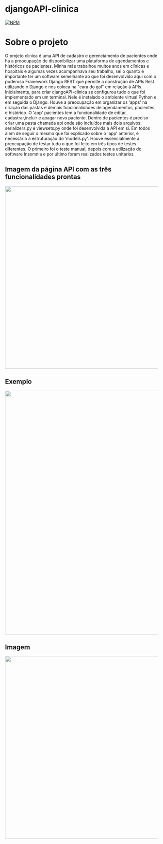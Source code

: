 # djangoAPI-clinica
[![NPM](https://img.shields.io/npm/l/react)](https://github.com/LombaAnderson/djangoAPI-clinica/blob/main/LICENSE)

# Sobre o projeto
O projeto clínica é uma API de cadastro e gerenciamento de pacientes onde há a preocupação de disponibilizar uma plataforma de agendamentos e históricos de pacientes. Minha mãe trabalhou muitos anos em clínicas e hospitais e algumas vezes acompanhava seu trabalho, sei o quanto é importante ter um software semelhante ao que foi desenvolvido aqui com o poderoso Framework Django REST que permite a construção de APIs Rest utilizando o Django e nos coloca na "cara do gol" em relação à APIs. Inicialmente, para criar djangoAPI-clinica se configurou tudo o que foi implementado em um terminal. Nele é instalado o ambiente virtual Python e em seguida o Django.
Houve a preocupação em organizar os 'apps' na criação das pastas e demais funcionalidades de agendamentos, pacientes e histórico. O 'app' pacientes tem a funcionalidade de editar, cadastrar,incluir e apagar novo paciente. Dentro de pacientes é preciso criar uma pasta chamada api onde são incluídos mais dois arquivos: serializers.py e viewsets.py onde foi desenvolvida a API em si. Em todos além de seguir o mesmo que foi explicado sobre o 'app' anterior, é necessário a estruturação do 'models.py'.
Houve essencialmente a preocupação de testar tudo o que foi feito em três tipos de testes diferentes. O primeiro foi o teste manual, depois com a utilização do software Insomnia e por último foram realizados testes unitários.

## Imagem da página API com as três funcionalidades prontas 
<div align="center">
<img src="https://user-images.githubusercontent.com/60937513/145337203-c923f54d-0dd9-48ff-bcc3-54910d9c6743.png" width="600" />
</div>

## Exemplo  
<div align="center">
<img src="https://user-images.githubusercontent.com/60937513/145336879-89b72deb-fb00-474b-9c18-f5156b6e9c84.png" width="800" />
</div>

## Imagem 
<div align="center">
<img src="https://user-images.githubusercontent.com/60937513/145337328-c604027a-4b1c-4dd6-867c-a635bc0c242d.png" width="600" />
</div>


